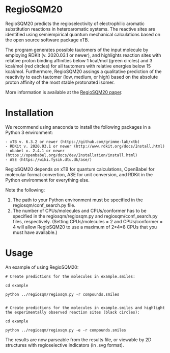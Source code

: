 # RegioSQM20

RegioSQM20 predicts the regioselectivity of electrophilic aromatic substitution reactions in heteroaromatic systems.
The reactive sites are identified using semiempirical quantum mechanical calculations based on the open source software package xTB.

The program generates possible tautomers of the input molecule by employing RDKit (v. 2020.03.1 or newer), and highlights reaction sites with relative proton binding affinities below 1 kcal/mol (green circles) and 3 kcal/mol (red circles) for all tautomers with relative energies below 15 kcal/mol.
Furthermore, RegioSQM20 assings a qualitative prediction of the reactivity to each tautomer (low, medium, or high) based on the absolute proton affinity of the most stable protonated isomer.

More information is available at the [RegioSQM20 paper](https://doi.org/XX.XXXX/XXXXXXX).

# Installation

We recommend using anaconda to install the following packages in a Python 3 environment:

    - xTB v. 6.3.2 or newer (https://github.com/grimme-lab/xtb)
    - RDKit v. 2020.03.1 or newer (http://www.rdkit.org/docs/Install.html)
    - obabel v. 2.4.1 or newer (https://openbabel.org/docs/dev/Installation/install.html)
    - ASE (https://wiki.fysik.dtu.dk/ase/)

RegioSQM20 depends on xTB for quantum calculations, OpenBabel for molecular format convertion, ASE for unit conversion, and RDKit in the Python environment for everything else.

Note the following:

1. The path to your Python environment must be specified in the regiosqm/conf_search.py file.
2. The number of CPUs/molecules and CPUs/conformer has to be specified in the regiosqm/regiosqm.py and regiosqm/conf_search.py files, respectively. (Setting CPUs/molecules = 2 and CPUs/conformer = 4 will allow RegioSQM20 to use a maximum of 2*4=8 CPUs that you must have available.)

# Usage

An example of using RegioSQM20:

    # Create predictions for the molecules in example.smiles:
    
    cd example

    python ../regiosqm/regiosqm.py -r compounds.smiles


    # Create predictions for the molecules in example.smiles and highlight the experimentally observed reaction sites (black circles):

    cd example

    python ../regiosqm/regiosqm.py -e -r compounds.smiles


The results are now parseable from the results file, or viewable by 2D structures with regioselective indicators (in .svg format).


